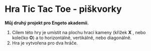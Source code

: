 # Hra Tic Tac Toe - piškvorky

**Můj druhý projekt pro Engeto akademii.**

1. Cílem této hry je umístit na plochu hrací kameny (křížek **X** , nebo kolečko **O**) a to horizontálně, vertikálně, nebo diagonálně.
2. Hra je vytvořena pro dva hráče.
